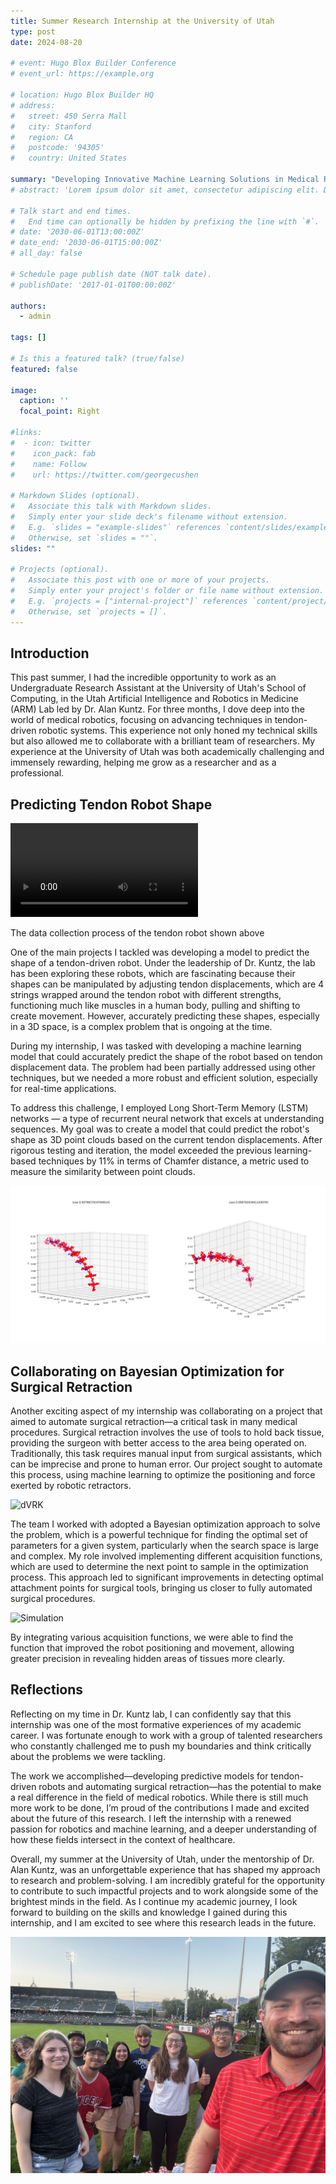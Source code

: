 ```yaml
---
title: Summer Research Internship at the University of Utah
type: post
date: 2024-08-20

# event: Hugo Blox Builder Conference
# event_url: https://example.org

# location: Hugo Blox Builder HQ
# address:
#   street: 450 Serra Mall
#   city: Stanford
#   region: CA
#   postcode: '94305'
#   country: United States

summary: "Developing Innovative Machine Learning Solutions in Medical Robotics: Predicting Tendon-Driven Robot Shapes with LSTM Networks and Automating Surgical Tasks"
# abstract: 'Lorem ipsum dolor sit amet, consectetur adipiscing elit. Duis posuere tellusac convallis placerat. Proin tincidunt magna sed ex sollicitudin condimentum. Sed ac faucibus dolor, scelerisque sollicitudin nisi. Cras purus urna, suscipit quis sapien eu, pulvinar tempor diam.'

# Talk start and end times.
#   End time can optionally be hidden by prefixing the line with `#`.
# date: '2030-06-01T13:00:00Z'
# date_end: '2030-06-01T15:00:00Z'
# all_day: false

# Schedule page publish date (NOT talk date).
# publishDate: '2017-01-01T00:00:00Z'

authors:
  - admin

tags: []

# Is this a featured talk? (true/false)
featured: false

image:
  caption: ''
  focal_point: Right

#links:
#  - icon: twitter
#    icon_pack: fab
#    name: Follow
#    url: https://twitter.com/georgecushen

# Markdown Slides (optional).
#   Associate this talk with Markdown slides.
#   Simply enter your slide deck's filename without extension.
#   E.g. `slides = "example-slides"` references `content/slides/example-slides.md`.
#   Otherwise, set `slides = ""`.
slides: ""

# Projects (optional).
#   Associate this post with one or more of your projects.
#   Simply enter your project's folder or file name without extension.
#   E.g. `projects = ["internal-project"]` references `content/project/deep-learning/index.md`.
#   Otherwise, set `projects = []`.
---
```


## Introduction

This past summer, I had the incredible opportunity to work as an Undergraduate Research Assistant at the University of Utah's School of Computing, in the Utah Artificial Intelligence and Robotics in Medicine (ARM) Lab led by Dr. Alan Kuntz. For three months, I dove deep into the world of medical robotics, focusing on advancing techniques in tendon-driven robotic systems. This experience not only honed my technical skills but also allowed me to collaborate with a brilliant team of researchers. My experience at the University of Utah was both academically challenging and immensely rewarding, helping me grow as a researcher and as a professional.

## Predicting Tendon Robot Shape

<video controls>
  <source src="IMG_4543.mp4" type="video/mp4">
  Your browser does not support the video tag.
</video>

The data collection process of the tendon robot shown above

One of the main projects I tackled was developing a model to predict the shape of a tendon-driven robot. Under the leadership of Dr. Kuntz, the lab has been exploring these robots, which are fascinating because their shapes can be manipulated by adjusting tendon displacements, which are 4 strings wrapped around the tendon robot with different strengths, functioning much like muscles in a human body, pulling and shifting to create movement. However, accurately predicting these shapes, especially in a 3D space, is a complex problem that is ongoing at the time.

During my internship, I was tasked with developing a machine learning model that could accurately predict the shape of the robot based on tendon displacement data. The problem had been partially addressed using other techniques, but we needed a more robust and efficient solution, especially for real-time applications.

To address this challenge, I employed Long Short-Term Memory (LSTM) networks — a type of recurrent neural network that excels at understanding sequences. My goal was to create a model that could predict the robot's shape as 3D point clouds based on the current tendon displacements. After rigorous testing and iteration, the model exceeded the previous learning-based techniques by 11% in terms of Chamfer distance, a metric used to measure the similarity between point clouds.

![Tendon LSTM](comparison.png "Deep Decoder Network (Left), the previous method, compared to LSTM (Right), where LSTM slightly performs better than the previous method")

## Collaborating on Bayesian Optimization for Surgical Retraction

Another exciting aspect of my internship was collaborating on a project that aimed to automate surgical retraction—a critical task in many medical procedures. Surgical retraction involves the use of tools to hold back tissue, providing the surgeon with better access to the area being operated on. Traditionally, this task requires manual input from surgical assistants, which can be imprecise and prone to human error. Our project sought to automate this process, using machine learning to optimize the positioning and force exerted by robotic retractors.

![dVRK](IMG_4532.png "da Vinci Research Kit (dVRK) robot")

The team I worked with adopted a Bayesian optimization approach to solve the problem, which is a powerful technique for finding the optimal set of parameters for a given system, particularly when the search space is large and complex. My role involved implementing different acquisition functions, which are used to determine the next point to sample in the optimization process. This approach led to significant improvements in detecting optimal attachment points for surgical tools, bringing us closer to fully automated surgical procedures.

![Simulation](IMG_4295.png "Experiment of the surgical retraction on the dVRK simulation")

By integrating various acquisition functions, we were able to find the function that improved the robot positioning and movement, allowing greater precision in revealing hidden areas of tissues more clearly.

## Reflections

Reflecting on my time in Dr. Kuntz lab, I can confidently say that this internship was one of the most formative experiences of my academic career. I was fortunate enough to work with a group of talented researchers who constantly challenged me to push my boundaries and think critically about the problems we were tackling.

The work we accomplished—developing predictive models for tendon-driven robots and automating surgical retraction—has the potential to make a real difference in the field of medical robotics. While there is still much more work to be done, I’m proud of the contributions I made and excited about the future of this research. I left the internship with a renewed passion for robotics and machine learning, and a deeper understanding of how these fields intersect in the context of healthcare.

Overall, my summer at the University of Utah, under the mentorship of Dr. Alan Kuntz, was an unforgettable experience that has shaped my approach to research and problem-solving. I am incredibly grateful for the opportunity to contribute to such impactful projects and to work alongside some of the brightest minds in the field. As I continue my academic journey, I look forward to building on the skills and knowledge I gained during this internship, and I am excited to see where this research leads in the future.

![Group photo](group_photo.jpg)